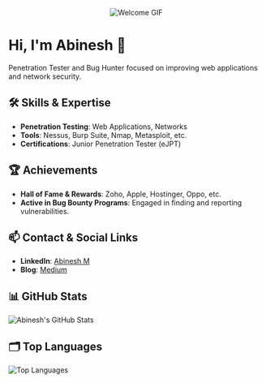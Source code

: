 <p align="center">
  <img src="https://i.giphy.com/media/v1.Y2lkPTc5MGI3NjExOGlrc21hanV6c2ExNDRnY2k2bXZzNmdyamNzcThldHJra3Rib3J6OSZlcD12MV9pbnRlcm5hbF9naWZfYnlfaWQmY3Q9Zw/Rpl1sod1vCXK0L2SUN/giphy.gif" alt="Welcome GIF">
</p>

<!-- Title -->
# Hi, I'm Abinesh 👋

<!-- Introduction -->
Penetration Tester and Bug Hunter focused on improving web applications and network security. 

<!-- Skills and Expertise -->
## 🛠 Skills & Expertise

- **Penetration Testing**: Web Applications, Networks
- **Tools**: Nessus, Burp Suite, Nmap, Metasploit, etc.
- **Certifications**: Junior Penetration Tester (eJPT)

<!-- Achievements -->
## 🏆 Achievements

- **Hall of Fame & Rewards**: Zoho, Apple, Hostinger, Oppo, etc.
- **Active in Bug Bounty Programs**: Engaged in finding and reporting vulnerabilities.

<!-- Contact and Social Links -->
## 📫 Contact & Social Links

- **LinkedIn**: [Abinesh M](https://www.linkedin.com/in/abinesh-m20)
- **Blog**: [Medium](https://abineshm.medium.com/)

<!-- GitHub Stats -->
## 📊 GitHub Stats

![Abinesh's GitHub Stats](https://github-readme-stats.vercel.app/api?username=Abinesh-M&show_icons=true&hide_title=true&count_private=true&hide=prs&theme=default)

<!-- Top Languages -->
## 🗂 Top Languages

![Top Languages](https://github-readme-stats.vercel.app/api/top-langs/?username=Abinesh-M&layout=compact&theme=default)
